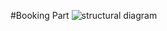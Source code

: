 #Booking Part
![structural diagram](https://user-images.githubusercontent.com/94226412/143375380-e6275365-7aa3-4b02-91fc-92f23b0b711f.PNG)
